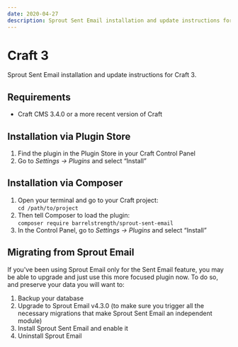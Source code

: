```yaml
---
date: 2020-04-27
description: Sprout Sent Email installation and update instructions for Craft 3.
---
```


# Craft 3

Sprout Sent Email installation and update instructions for Craft 3.

## Requirements

* Craft CMS 3.4.0 or a more recent version of Craft

## Installation via Plugin Store

1. Find the plugin in the Plugin Store in your Craft Control Panel 
2. Go to _Settings → Plugins_ and select “Install”

## Installation via Composer 

1. Open your terminal and go to your Craft project:<br>`cd /path/to/project`
2. Then tell Composer to load the plugin:<br>`composer require barrelstrength/sprout-sent-email`
3. In the Control Panel, go to _Settings → Plugins_ and select “Install”

## Migrating from Sprout Email

If you've been using Sprout Email only for the Sent Email feature, you may be able to upgrade and just use this more focused plugin now. To do so, and preserve your data you will want to:
 
 1. Backup your database
 2. Upgrade to Sprout Email v4.3.0 (to make sure you trigger all the necessary migrations that make Sprout Sent Email an independent module)
 3. Install Sprout Sent Email and enable it
 4. Uninstall Sprout Email